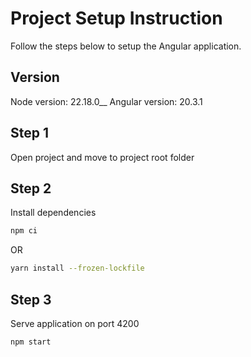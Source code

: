 # Project Setup Instruction

Follow the steps below to setup the Angular application.

## Version

Node version: 22.18.0\_\_
Angular version: 20.3.1

## Step 1

Open project and move to project root folder

## Step 2

Install dependencies

```bash
npm ci
```

OR

```bash
yarn install --frozen-lockfile
```

## Step 3

Serve application on port 4200

```bash
npm start
```
